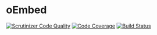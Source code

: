 oEmbed
======

[![Scrutinizer Code Quality](https://scrutinizer-ci.com/g/bangpound/oEmbed/badges/quality-score.png?b=master)](https://scrutinizer-ci.com/g/bangpound/oEmbed/?branch=master)
[![Code Coverage](https://scrutinizer-ci.com/g/bangpound/oEmbed/badges/coverage.png?b=master)](https://scrutinizer-ci.com/g/bangpound/oEmbed/?branch=master)
[![Build Status](https://scrutinizer-ci.com/g/bangpound/oEmbed/badges/build.png?b=master)](https://scrutinizer-ci.com/g/bangpound/oEmbed/build-status/master)
